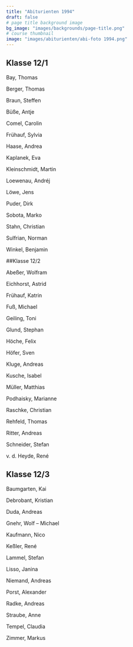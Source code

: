 ```yaml
---
title: "Abiturienten 1994"
draft: false
# page title background image
bg_image: "images/backgrounds/page-title.png"
# course thumbnail
image: "images/abiturienten/abi-foto 1994.png"
---
```


## Klasse 12/1

Bay, Thomas

Berger, Thomas

Braun, Steffen

Büße, Antje

Comel, Carolin

Frühauf, Sylvia

Haase, Andrea

Kaplanek, Eva

Kleinschmidt, Martin

Loewenau, Andréj

Löwe, Jens

Puder, Dirk

Sobota, Marko

Stahn, Christian

Sulfrian, Norman

Winkel, Benjamin

##Klasse 12/2

Abeßer, Wolfram

Eichhorst, Astrid

Frühauf, Katrin

Fuß, Michael

Geiling, Toni

Glund, Stephan

Höche, Felix

Höfer, Sven

Kluge, Andreas

Kusche, Isabel

Müller, Matthias

Podhaisky, Marianne

Raschke, Christian

Rehfeld, Thomas

Ritter, Andreas

Schneider, Stefan

v. d. Heyde, René

## Klasse 12/3

Baumgarten, Kai

Debrobant, Kristian

Duda, Andreas

Gnehr, Wolf – Michael

Kaufmann, Nico

Keßler, René

Lammel, Stefan

Lisso, Janina

Niemand, Andreas

Porst, Alexander

Radke, Andreas

Straube, Anne

Tempel, Claudia

Zimmer, Markus
